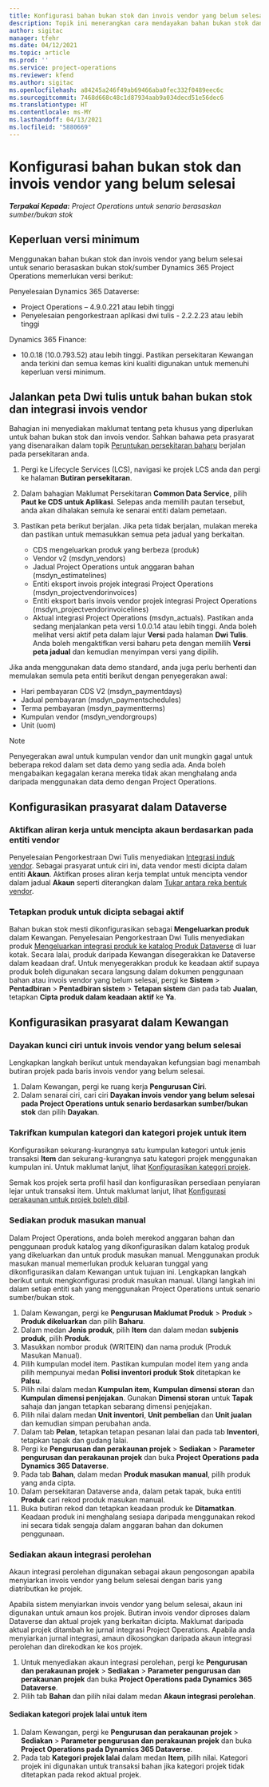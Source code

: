 ```yaml
---
title: Konfigurasi bahan bukan stok dan invois vendor yang belum selesai
description: Topik ini menerangkan cara mendayakan bahan bukan stok dan invois vendor yang belum selesai.
author: sigitac
manager: tfehr
ms.date: 04/12/2021
ms.topic: article
ms.prod: ''
ms.service: project-operations
ms.reviewer: kfend
ms.author: sigitac
ms.openlocfilehash: a84245a246f49ab69466aba0fec332f0489eec6c
ms.sourcegitcommit: 7468d668c48c1d87934aab9a034decd51e56dec6
ms.translationtype: HT
ms.contentlocale: ms-MY
ms.lasthandoff: 04/13/2021
ms.locfileid: "5880669"
---
```

# <a name="configure-non-stocked-materials-and-pending-vendor-invoices"></a>Konfigurasi bahan bukan stok dan invois vendor yang belum selesai

_**Terpakai Kepada:** Project Operations untuk senario berasaskan sumber/bukan stok_

## <a name="minimum-version-requirement"></a>Keperluan versi minimum

Menggunakan bahan bukan stok dan invois vendor yang belum selesai untuk senario berasaskan bukan stok/sumber Dynamics 365 Project Operations memerlukan versi berikut:

Penyelesaian Dynamics 365 Dataverse:

- Project Operations – 4.9.0.221 atau lebih tinggi
- Penyelesaian pengorkestraan aplikasi dwi tulis - 2.2.2.23 atau lebih tinggi

Dynamics 365 Finance:
- 10.0.18 (10.0.793.52) atau lebih tinggi. Pastikan persekitaran Kewangan anda terkini dan semua kemas kini kualiti digunakan untuk memenuhi keperluan versi minimum.

## <a name="run-dual-write-maps-for-non-stocked-materials-and-vendor-invoice-integration"></a>Jalankan peta Dwi tulis untuk bahan bukan stok dan integrasi invois vendor

Bahagian ini menyediakan maklumat tentang peta khusus yang diperlukan untuk bahan bukan stok dan invois vendor. Sahkan bahawa peta prasyarat yang disenaraikan dalam topik [Peruntukan persekitaran baharu](../environment/resource-provision-new-environment.md#run-project-operations-dual-write-maps) berjalan pada persekitaran anda.

1. Pergi ke Lifecycle Services (LCS), navigasi ke projek LCS anda dan pergi ke halaman **Butiran persekitaran**.
2. Dalam bahagian Maklumat Persekitaran **Common Data Service**, pilih **Paut ke CDS untuk Aplikasi**. Selepas anda memilih pautan tersebut, anda akan dihalakan semula ke senarai entiti dalam pemetaan.
3. Pastikan peta berikut berjalan. Jika peta tidak berjalan, mulakan mereka dan pastikan untuk memasukkan semua peta jadual yang berkaitan.

    - CDS mengeluarkan produk yang berbeza (produk)
    - Vendor v2 (msdyn_vendors)
    - Jadual Project Operations untuk anggaran bahan (msdyn_estimatelines)
    - Entiti eksport invois projek integrasi Project Operations (msdyn_projectvendorinvoices)
    - Entiti eksport baris invois vendor projek integrasi Project Operations (msdyn_projectvendorinvoicelines)
    - Aktual integrasi Project Operations (msdyn_actuals). Pastikan anda sedang menjalankan peta versi 1.0.0.14 atau lebih tinggi. Anda boleh melihat versi aktif peta dalam lajur **Versi** pada halaman **Dwi Tulis**. Anda boleh mengaktifkan versi baharu peta dengan memilih **Versi peta jadual** dan kemudian menyimpan versi yang dipilih.

Jika anda menggunakan data demo standard, anda juga perlu berhenti dan memulakan semula peta entiti berikut dengan penyegerakan awal:
  - Hari pembayaran CDS V2 (msdyn_paymentdays)
  - Jadual pembayaran (msdyn_paymentschedules)
  - Terma pembayaran (msdyn_paymentterms)
  - Kumpulan vendor (msdyn_vendorgroups)
  - Unit (uom)

> [!NOTE]
> Penyegerakan awal untuk kumpulan vendor dan unit mungkin gagal untuk beberapa rekod dalam set data demo yang sedia ada. Anda boleh mengabaikan kegagalan kerana mereka tidak akan menghalang anda daripada menggunakan data demo dengan Project Operations.

## <a name="configure-prerequisites-in-dataverse"></a>Konfigurasikan prasyarat dalam Dataverse

### <a name="activate-workflow-to-create-accounts-based-on-vendor-entity"></a>Aktifkan aliran kerja untuk mencipta akaun berdasarkan pada entiti vendor

Penyelesaian Pengorkestraan Dwi Tulis menyediakan [Integrasi induk vendor](https://docs.microsoft.com/dynamics365/fin-ops-core/dev-itpro/data-entities/dual-write/vendor-mapping). Sebagai prasyarat untuk ciri ini, data vendor mesti dicipta dalam entiti **Akaun**. Aktifkan proses aliran kerja templat untuk mencipta vendor dalam jadual **Akaun** seperti diterangkan dalam [Tukar antara reka bentuk vendor](https://docs.microsoft.com/dynamics365/fin-ops-core/dev-itpro/data-entities/dual-write/vendor-switch#use-the-extended-vendor-design-for-vendors-of-the-organization-type).

### <a name="set-products-to-be-created-as-active"></a>Tetapkan produk untuk dicipta sebagai aktif

Bahan bukan stok mesti dikonfigurasikan sebagai **Mengeluarkan produk** dalam Kewangan. Penyelesaian Pengorkestraan Dwi Tulis menyediakan produk [Mengeluarkan integrasi produk ke katalog Produk Dataverse](https://docs.microsoft.com/dynamics365/fin-ops-core/dev-itpro/data-entities/dual-write/product-mapping) di luar kotak. Secara lalai, produk daripada Kewangan disegerakkan ke Dataverse dalam keadaan draf. Untuk menyegerakkan produk ke keadaan aktif supaya produk boleh digunakan secara langsung dalam dokumen penggunaan bahan atau invois vendor yang belum selesai, pergi ke **Sistem** > **Pentadbiran** > **Pentadbiran sistem** > **Tetapan sistem** dan pada tab **Jualan**, tetapkan **Cipta produk dalam keadaan aktif** ke **Ya**.

## <a name="configure-prerequisites-in-finance"></a>Konfigurasikan prasyarat dalam Kewangan

### <a name="enable-the-feature-key-for-pending-vendor-invoices"></a>Dayakan kunci ciri untuk invois vendor yang belum selesai

Lengkapkan langkah berikut untuk mendayakan kefungsian bagi menambah butiran projek pada baris invois vendor yang belum selesai.

1. Dalam Kewangan, pergi ke ruang kerja **Pengurusan Ciri**.
2. Dalam senarai ciri, cari ciri **Dayakan invois vendor yang belum selesai pada Project Operations untuk senario berdasarkan sumber/bukan stok** dan pilih **Dayakan**.

### <a name="define-category-groups-and-project-categories-for-items"></a>Takrifkan kumpulan kategori dan kategori projek untuk item

Konfigurasikan sekurang-kurangnya satu kumpulan kategori untuk jenis transaksi **Item** dan sekurang-kurangnya satu kategori projek menggunakan kumpulan ini. Untuk maklumat lanjut, lihat [Konfigurasikan kategori projek](../project-accounting/configure-project-categories.md#category-groups).

Semak kos projek serta profil hasil dan konfigurasikan persediaan penyiaran lejar untuk transaksi item. Untuk maklumat lanjut, lihat [Konfigurasi perakaunan untuk projek boleh dibil](../project-accounting/configure-accounting-billable-projects.md).

### <a name="set-up-a-write-in-product"></a>Sediakan produk masukan manual

Dalam Project Operations, anda boleh merekod anggaran bahan dan penggunaan produk katalog yang dikonfigurasikan dalam katalog produk yang dikeluarkan dan untuk produk masukan manual. Menggunakan produk masukan manual memerlukan produk keluaran tunggal yang dikonfigurasikan dalam Kewangan untuk tujuan ini. Lengkapkan langkah berikut untuk mengkonfigurasi produk masukan manual. Ulangi langkah ini dalam setiap entiti sah yang menggunakan Project Operations untuk senario sumber/bukan stok.

1. Dalam Kewangan, pergi ke **Pengurusan Maklumat Produk** > **Produk** > **Produk dikeluarkan** dan pilih **Baharu**.
2. Dalam medan **Jenis produk**, pilih **Item** dan dalam medan **subjenis produk**, pilih **Produk**.
3. Masukkan nombor produk (WRITEIN) dan nama produk (Produk Masukan Manual).
4. Pilih kumpulan model item. Pastikan kumpulan model item yang anda pilih mempunyai medan **Polisi inventori produk Stok** ditetapkan ke **Palsu**.
5. Pilih nilai dalam medan **Kumpulan item**, **Kumpulan dimensi storan** dan **Kumpulan dimensi penjejakan**. Gunakan **Dimensi storan** untuk **Tapak** sahaja dan jangan tetapkan sebarang dimensi penjejakan.
6. Pilih nilai dalam medan **Unit inventori**, **Unit pembelian** dan **Unit jualan** dan kemudian simpan perubahan anda.
7. Dalam tab **Pelan**, tetapkan tetapan pesanan lalai dan pada tab **Inventori**, tetapkan tapak dan gudang lalai.
8. Pergi ke **Pengurusan dan perakaunan projek** > **Sediakan** > **Parameter pengurusan dan perakaunan projek** dan buka **Project Operations pada Dynamics 365 Dataverse**. 
9. Pada tab **Bahan**, dalam medan **Produk masukan manual**, pilih produk yang anda cipta.
10. Dalam persekitaran Dataverse anda, dalam petak tapak, buka entiti **Produk** cari rekod produk masukan manual. 
11. Buka butiran rekod dan tetapkan keadaan produk ke **Ditamatkan**. Keadaan produk ini menghalang sesiapa daripada menggunakan rekod ini secara tidak sengaja dalam anggaran bahan dan dokumen penggunaan.

### <a name="set-up-a-procurement-integration-account"></a>Sediakan akaun integrasi perolehan

Akaun integrasi perolehan digunakan sebagai akaun pengosongan apabila menyiarkan invois vendor yang belum selesai dengan baris yang diatributkan ke projek.

Apabila sistem menyiarkan invois vendor yang belum selesai, akaun ini digunakan untuk amaun kos projek. Butiran invois vendor diproses dalam Dataverse dan aktual projek yang berkaitan dicipta. Maklumat daripada aktual projek ditambah ke jurnal integrasi Project Operations. Apabila anda menyiarkan jurnal integrasi, amaun dikosongkan daripada akaun integrasi perolehan dan direkodkan ke kos projek.

1. Untuk menyediakan akaun integrasi perolehan, pergi ke **Pengurusan dan perakaunan projek** > **Sediakan** > **Parameter pengurusan dan perakaunan projek** dan buka **Project Operations pada Dynamics 365 Dataverse**. 
2. Pilih tab **Bahan** dan pilih nilai dalam medan **Akaun integrasi perolehan**.

#### <a name="set-up-project-category-defaults-for-an-item"></a>Sediakan kategori projek lalai untuk item

1. Dalam Kewangan, pergi ke **Pengurusan dan perakaunan projek** > **Sediakan** > **Parameter pengurusan dan perakaunan projek** dan buka **Project Operations pada Dynamics 365 Dataverse**. 
2. Pada tab **Kategori projek lalai** dalam medan **Item**, pilih nilai. Kategori projek ini digunakan untuk transaksi bahan jika kategori projek tidak ditetapkan pada rekod aktual projek.
